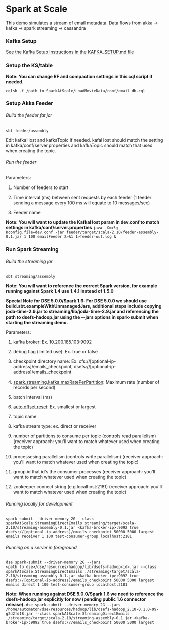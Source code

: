 # Spark at Scale
 
This demo simulates a stream of email metadata.  Data flows from akka -> kafka -> spark streaming -> cassandra

### Kafka Setup 

[See the Kafka Setup Instructions in the KAFKA_SETUP.md file](KAFKA_SETUP.md)

### Setup the KS/table

**Note: You can change RF and compaction settings in this cql script if needed.**

`cqlsh -f /path_to_SparkAtScale/LoadMovieData/conf/email_db.cql` 


### Setup Akka Feeder

###### Build the feeder fat jar   
`sbt feeder/assembly`

Edit kafkaHost and kafkaTopic if needed. kafaHost should match the setting in kafka/conf/server.properties and kafkaTopic should match that used when creating the topic.

###### Run the feeder

Parameters:

1. Number of feeders to start 

2. Time interval (ms) between sent requests by each feeder (1 feeder sending a message every 100 ms will equate to 10 messages/sec)

3. Feeder name

**Note: You will want to update the KafkaHost param in dev.conf to match settings in kafka/conf/server.properties**
`java -Xmx5g -Dconfig.file=dev.conf -jar feeder/target/scala-2.10/feeder-assembly-0.1.jar 1 100 emailFeeder 2>&1 1>feeder-out.log &`


### Run Spark Streaming

###### Build the streaming jar
`sbt streaming/assembly`

**Note: You will want to reference the correct Spark version, for example running against Spark 1.4 use 1.4.1 instead of 1.5.0**

**Special Note for DSE 5.0.0/Spark 1.6: For DSE 5.0.0 we should use build.sbt.exampleWithUnmanagedJars, additional steps include copying joda-time-2.9.jar to streaming/lib/joda-time-2.9.jar and referencing the path to dsefs-hadoop<id>.jar using the --jars options in spark-submit when starting the streaming demo.**


Parameters:

1. kafka broker: Ex. 10.200.185.103:9092 

2. debug flag (limited use): Ex. true or false 

3. checkpoint directory name: Ex. cfs://[optional-ip-address]/emails_checkpoint, dsefs://[optional-ip-address]/emails_checkpoint

4. [spark.streaming.kafka.maxRatePerPartition](http://spark.apache.org/docs/latest/configuration.html#spark-streaming): Maximum rate (number of records per second) 

5. batch interval (ms) 

6. [auto.offset.reset](http://spark.apache.org/docs/latest/api/scala/index.html#org.apache.spark.streaming.kafka.KafkaUtils$): Ex. smallest or largest

7. topic name 

8. kafka stream type: ex. direct or receiver

9. number of partitions to consume per topic (controls read parallelism) (receiver approach: you'll want to match whatever used when creating the topic) 

10. processesing parallelism (controls write parallelism) (receiver approach: you'll want to match whatever used when creating the topic) 

11. group.id that id's the consumer processes (receiver approach: you'll want to match whatever used when creating the topic) 

12. zookeeper connect string (e.g localhost:2181) (receiver approach: you'll want to match whatever used when creating the topic) 

###### Running locally for development
`spark-submit --driver-memory 2G --class sparkAtScale.StreamingDirectEmails streaming/target/scala-2.10/streaming-assembly-0.1.jar <kafka-broker-ip>:9092 true dsefs://[optional-ip-address]/emails_checkpoint 50000 5000 largest emails receiver 1 100 test-consumer-group localhost:2181`
 
###### Running on a server in foreground
`dse spark-submit --driver-memory 2G --jars <path_to_dse>/dse/resources/hadoop/lib/dsefs-hadoop<id>.jar --class sparkAtScale.StreamingDirectEmails ./streaming/target/scala-2.10/streaming-assembly-0.1.jar <kafka-broker-ip>:9092 true dsefs://[optional-ip-address]/emails_checkpoint 50000 5000 largest emails direct 1 100 test-consumer-group localhost:2181`

**Note: When running against DSE 5.0.0/Spark 1.6 we need to reference the dsefs-hadoop<id>.jar explicitly for now (pending public 1.6 connector release).**
`dse spark-submit --driver-memory 2G --jars /home/automaton/dse/resources/hadoop/lib/dsefs-hadoop_2.10-0.1.0-99-g2d2fd18.jar --class sparkAtScale.StreamingDirectEmails ./streaming/target/scala-2.10/streaming-assembly-0.1.jar <kafka-broker-ip>:9092 true dsefs:///emails_checkpoint 50000 5000 largest`

